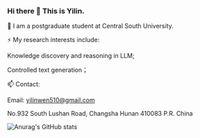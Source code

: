 ### Hi there 👋 This is Yilin.

<!--
**Yilin** is a ✨ _special_ ✨ repository because its `README.md` (this file) appears on your GitHub profile.

Here are some ideas to get you started:

- 🔭 I’m currently working on ...
- 🌱 I’m currently learning ...
- 👯 I’m looking to collaborate on ...
- 🤔 I’m looking for help with ...
- 💬 Ask me about ...
- 📫 How to reach me: ...
- 😄 Pronouns: ...
- ⚡ Fun fact: ...
I am a postgraduate student at Central South University. Please refer to [my homepage for more about me.](https://zifengwang.xyz)

![Anurag's GitHub stats](https://github-readme-stats.vercel.app/api?username=ryanwangzf&hide=contribs,prs,issues&show_icons=true&theme=tokyonight&count_private=true)


[![Top Langs](https://github-readme-stats.vercel.app/api/top-langs/?username=ryanwangzf&layout=compact&theme=tokyonight)](https://github.com/anuraghazra/github-readme-stats)
-->


💬 I am a postgraduate student at Central South University.

⚡ My research interests include:

Knowledge discovery and reasoning in LLM; 
    
Controlled text generation；

📫 Contact:

Email: yilinwen510@gmail.com

No.932 South Lushan Road, Changsha Hunan 410083 P.R. China

![Anurag's GitHub stats](https://github-readme-stats.vercel.app/api?username=ryanwangzf&hide=contribs,prs,issues&show_icons=true&theme=tokyonight&count_private=true)



